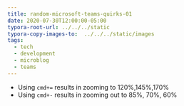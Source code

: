 ```yaml
---
title: random-microsoft-teams-quirks-01
date: 2020-07-30T12:00:00-05:00
typora-root-url: ../../../static
typora-copy-images-to:  ../../../static/images
tags:
  - tech
  - development
  - microblog
  - teams
---
```

- Using `cmd+=` results in zooming to 120%,145%,170%
- Using `cmd+-` results in zooming out to 85%, 70%, 60%
